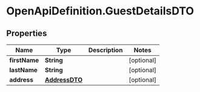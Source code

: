 # OpenApiDefinition.GuestDetailsDTO

## Properties

Name | Type | Description | Notes
------------ | ------------- | ------------- | -------------
**firstName** | **String** |  | [optional] 
**lastName** | **String** |  | [optional] 
**address** | [**AddressDTO**](AddressDTO.md) |  | [optional] 


